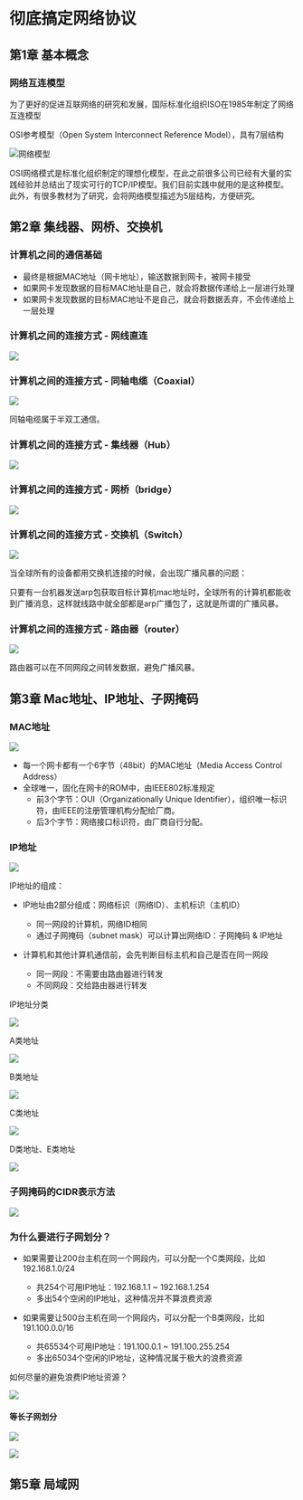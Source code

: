 # 彻底搞定网络协议

## 第1章 基本概念

### 网络互连模型

为了更好的促进互联网络的研究和发展，国际标准化组织ISO在1985年制定了网络互连模型

OSI参考模型（Open System Interconnect Reference Model），具有7层结构

![网络模型](http://f.lingjiatong.cn:30090/rootelement/articleQuote/%E7%BD%91%E7%BB%9C%E6%A8%A1%E5%9E%8B.png)

OSI网络模式是标准化组织制定的理想化模型，在此之前很多公司已经有大量的实践经验并总结出了现实可行的TCP/IP模型。我们目前实践中就用的是这种模型。此外，有很多教材为了研究，会将网络模型描述为5层结构，方便研究。


## 第2章 集线器、网桥、交换机

### 计算机之间的通信基础

* 最终是根据MAC地址（网卡地址），输送数据到网卡，被网卡接受
* 如果网卡发现数据的目标MAC地址是自己，就会将数据传递给上一层进行处理
* 如果网卡发现数据的目标MAC地址不是自己，就会将数据丢弃，不会传递给上一层处理

### 计算机之间的连接方式 - 网线直连


![](http://f.lingjiatong.cn:30090/rootelement/articleQuote/16572839060681.jpg)



### 计算机之间的连接方式 - 同轴电缆（Coaxial）

![](http://f.lingjiatong.cn:30090/rootelement/articleQuote/16572839726863.jpg)


同轴电缆属于半双工通信。


### 计算机之间的连接方式 - 集线器（Hub）

![](http://f.lingjiatong.cn:30090/rootelement/articleQuote/16572850229490.jpg)


### 计算机之间的连接方式 - 网桥（bridge）

![](http://f.lingjiatong.cn:30090/rootelement/articleQuote/16572947033067.jpg)


### 计算机之间的连接方式 - 交换机（Switch）

![](http://f.lingjiatong.cn:30090/rootelement/articleQuote/16572959827206.jpg)

当全球所有的设备都用交换机连接的时候，会出现广播风暴的问题：

只要有一台机器发送arp包获取目标计算机mac地址时，全球所有的计算机都能收到广播消息，这样就线路中就全部都是arp广播包了，这就是所谓的广播风暴。

### 计算机之间的连接方式 - 路由器（router）

![](http://f.lingjiatong.cn:30090/rootelement/articleQuote/16709030007869.jpg)

路由器可以在不同网段之间转发数据，避免广播风暴。


## 第3章 Mac地址、IP地址、子网掩码

### MAC地址

![](http://f.lingjiatong.cn:30090/rootelement/articleQuote/16709107305665.jpg)


* 每一个网卡都有一个6字节（48bit）的MAC地址（Media Access Control Address）
* 全球唯一，固化在网卡的ROM中，由IEEE802标准规定
    * 前3个字节：OUI（Organizationally Unique Identifier），组织唯一标识符，由IEEE的注册管理机构分配给厂商。
    * 后3个字节：网络接口标识符，由厂商自行分配。



### IP地址

![](http://f.lingjiatong.cn:30090/rootelement/articleQuote/16709120431682.jpg)

IP地址的组成：

* IP地址由2部分组成：网络标识（网络ID）、主机标识（主机ID）
    * 同一网段的计算机，网络ID相同
    * 通过子网掩码（subnet mask）可以计算出网络ID：子网掩码 & IP地址

 
* 计算机和其他计算机通信前，会先判断目标主机和自己是否在同一网段
    * 同一网段：不需要由路由器进行转发
    * 不同网段：交给路由器进行转发


IP地址分类

![](http://f.lingjiatong.cn:30090/rootelement/articleQuote/16709139679870.jpg)

A类地址

![](http://f.lingjiatong.cn:30090/rootelement/articleQuote/16709143266083.jpg)


B类地址

![](http://f.lingjiatong.cn:30090/rootelement/articleQuote/16709147061178.jpg)


C类地址

![](http://f.lingjiatong.cn:30090/rootelement/articleQuote/16709149125968.jpg)


D类地址、E类地址

![](http://f.lingjiatong.cn:30090/rootelement/articleQuote/16709150105991.jpg)


### 子网掩码的CIDR表示方法

![](http://f.lingjiatong.cn:30090/rootelement/articleQuote/16709154195372.jpg)


### 为什么要进行子网划分？

* 如果需要让200台主机在同一个网段内，可以分配一个C类网段，比如192.168.1.0/24
    * 共254个可用IP地址：192.168.1.1 ~ 192.168.1.254
    * 多出54个空闲的IP地址，这种情况并不算浪费资源

* 如果需要让500台主机在同一个网段内，可以分配一个B类网段，比如191.100.0.0/16
    * 共65534个可用IP地址：191.100.0.1 ~ 191.100.255.254
    * 多出65034个空闲的IP地址，这种情况属于极大的浪费资源

如何尽量的避免浪费IP地址资源？

![](http://f.lingjiatong.cn:30090/rootelement/articleQuote/16709163053898.jpg)

#### 等长子网划分

![](http://f.lingjiatong.cn:30090/rootelement/articleQuote/16709165455306.jpg)


![](http://f.lingjiatong.cn:30090/rootelement/articleQuote/16709174582127.jpg)


## 第5章 局域网

